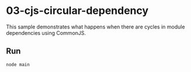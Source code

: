 # 03-cjs-circular-dependency

This sample demonstrates what happens when there are cycles in module
dependencies using CommonJS.

## Run

```bash
node main
```